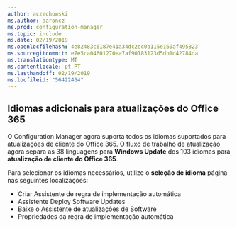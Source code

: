 ```yaml
---
author: aczechowski
ms.author: aaroncz
ms.prod: configuration-manager
ms.topic: include
ms.date: 02/19/2019
ms.openlocfilehash: 4e82483c6187e41a34dc2ec0b115e160af495823
ms.sourcegitcommit: e7e5ca04601270ea7af90183123d5db1d42784da
ms.translationtype: MT
ms.contentlocale: pt-PT
ms.lasthandoff: 02/19/2019
ms.locfileid: "56422464"
---
```

## <a name="bkmk_o365lang"></a> Idiomas adicionais para atualizações do Office 365
<!--3555955-->

O Configuration Manager agora suporta todos os idiomas suportados para atualizações de cliente do Office 365. O fluxo de trabalho de atualização agora separa as 38 linguagens para **Windows Update** dos 103 idiomas para **atualização de cliente do Office 365**. 

Para selecionar os idiomas necessários, utilize o **seleção de idioma** página nas seguintes localizações:
- Criar Assistente de regra de implementação automática
- Assistente Deploy Software Updates
- Baixe o Assistente de atualizações de Software
- Propriedades da regra de implementação automática


